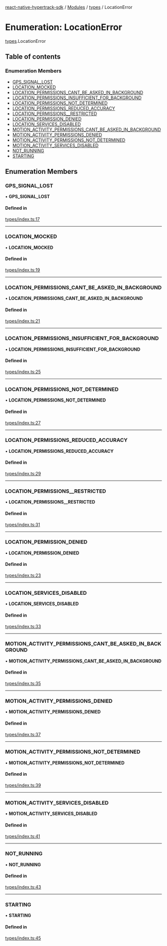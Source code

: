 [react-native-hypertrack-sdk](../README.md) / [Modules](../modules.md) / [types](../modules/types.md) / LocationError

# Enumeration: LocationError

[types](../modules/types.md).LocationError

## Table of contents

### Enumeration Members

- [GPS\_SIGNAL\_LOST](types.LocationError.md#gps_signal_lost)
- [LOCATION\_MOCKED](types.LocationError.md#location_mocked)
- [LOCATION\_PERMISSIONS\_CANT\_BE\_ASKED\_IN\_BACKGROUND](types.LocationError.md#location_permissions_cant_be_asked_in_background)
- [LOCATION\_PERMISSIONS\_INSUFFICIENT\_FOR\_BACKGROUND](types.LocationError.md#location_permissions_insufficient_for_background)
- [LOCATION\_PERMISSIONS\_NOT\_DETERMINED](types.LocationError.md#location_permissions_not_determined)
- [LOCATION\_PERMISSIONS\_REDUCED\_ACCURACY](types.LocationError.md#location_permissions_reduced_accuracy)
- [LOCATION\_PERMISSIONS\_\_RESTRICTED](types.LocationError.md#location_permissions__restricted)
- [LOCATION\_PERMISSION\_DENIED](types.LocationError.md#location_permission_denied)
- [LOCATION\_SERVICES\_DISABLED](types.LocationError.md#location_services_disabled)
- [MOTION\_ACTIVITY\_PERMISSIONS\_CANT\_BE\_ASKED\_IN\_BACKGROUND](types.LocationError.md#motion_activity_permissions_cant_be_asked_in_background)
- [MOTION\_ACTIVITY\_PERMISSIONS\_DENIED](types.LocationError.md#motion_activity_permissions_denied)
- [MOTION\_ACTIVITY\_PERMISSIONS\_NOT\_DETERMINED](types.LocationError.md#motion_activity_permissions_not_determined)
- [MOTION\_ACTIVITY\_SERVICES\_DISABLED](types.LocationError.md#motion_activity_services_disabled)
- [NOT\_RUNNING](types.LocationError.md#not_running)
- [STARTING](types.LocationError.md#starting)

## Enumeration Members

### GPS\_SIGNAL\_LOST

• **GPS\_SIGNAL\_LOST**

#### Defined in

[types/index.ts:17](https://github.com/poterstar/sdk-react-native/blob/67a92c1/src/types/index.ts#L17)

___

### LOCATION\_MOCKED

• **LOCATION\_MOCKED**

#### Defined in

[types/index.ts:19](https://github.com/poterstar/sdk-react-native/blob/67a92c1/src/types/index.ts#L19)

___

### LOCATION\_PERMISSIONS\_CANT\_BE\_ASKED\_IN\_BACKGROUND

• **LOCATION\_PERMISSIONS\_CANT\_BE\_ASKED\_IN\_BACKGROUND**

#### Defined in

[types/index.ts:21](https://github.com/poterstar/sdk-react-native/blob/67a92c1/src/types/index.ts#L21)

___

### LOCATION\_PERMISSIONS\_INSUFFICIENT\_FOR\_BACKGROUND

• **LOCATION\_PERMISSIONS\_INSUFFICIENT\_FOR\_BACKGROUND**

#### Defined in

[types/index.ts:25](https://github.com/poterstar/sdk-react-native/blob/67a92c1/src/types/index.ts#L25)

___

### LOCATION\_PERMISSIONS\_NOT\_DETERMINED

• **LOCATION\_PERMISSIONS\_NOT\_DETERMINED**

#### Defined in

[types/index.ts:27](https://github.com/poterstar/sdk-react-native/blob/67a92c1/src/types/index.ts#L27)

___

### LOCATION\_PERMISSIONS\_REDUCED\_ACCURACY

• **LOCATION\_PERMISSIONS\_REDUCED\_ACCURACY**

#### Defined in

[types/index.ts:29](https://github.com/poterstar/sdk-react-native/blob/67a92c1/src/types/index.ts#L29)

___

### LOCATION\_PERMISSIONS\_\_RESTRICTED

• **LOCATION\_PERMISSIONS\_\_RESTRICTED**

#### Defined in

[types/index.ts:31](https://github.com/poterstar/sdk-react-native/blob/67a92c1/src/types/index.ts#L31)

___

### LOCATION\_PERMISSION\_DENIED

• **LOCATION\_PERMISSION\_DENIED**

#### Defined in

[types/index.ts:23](https://github.com/poterstar/sdk-react-native/blob/67a92c1/src/types/index.ts#L23)

___

### LOCATION\_SERVICES\_DISABLED

• **LOCATION\_SERVICES\_DISABLED**

#### Defined in

[types/index.ts:33](https://github.com/poterstar/sdk-react-native/blob/67a92c1/src/types/index.ts#L33)

___

### MOTION\_ACTIVITY\_PERMISSIONS\_CANT\_BE\_ASKED\_IN\_BACKGROUND

• **MOTION\_ACTIVITY\_PERMISSIONS\_CANT\_BE\_ASKED\_IN\_BACKGROUND**

#### Defined in

[types/index.ts:35](https://github.com/poterstar/sdk-react-native/blob/67a92c1/src/types/index.ts#L35)

___

### MOTION\_ACTIVITY\_PERMISSIONS\_DENIED

• **MOTION\_ACTIVITY\_PERMISSIONS\_DENIED**

#### Defined in

[types/index.ts:37](https://github.com/poterstar/sdk-react-native/blob/67a92c1/src/types/index.ts#L37)

___

### MOTION\_ACTIVITY\_PERMISSIONS\_NOT\_DETERMINED

• **MOTION\_ACTIVITY\_PERMISSIONS\_NOT\_DETERMINED**

#### Defined in

[types/index.ts:39](https://github.com/poterstar/sdk-react-native/blob/67a92c1/src/types/index.ts#L39)

___

### MOTION\_ACTIVITY\_SERVICES\_DISABLED

• **MOTION\_ACTIVITY\_SERVICES\_DISABLED**

#### Defined in

[types/index.ts:41](https://github.com/poterstar/sdk-react-native/blob/67a92c1/src/types/index.ts#L41)

___

### NOT\_RUNNING

• **NOT\_RUNNING**

#### Defined in

[types/index.ts:43](https://github.com/poterstar/sdk-react-native/blob/67a92c1/src/types/index.ts#L43)

___

### STARTING

• **STARTING**

#### Defined in

[types/index.ts:45](https://github.com/poterstar/sdk-react-native/blob/67a92c1/src/types/index.ts#L45)
